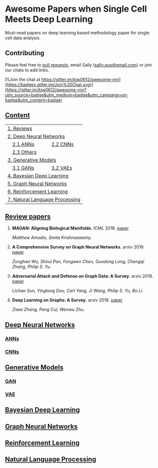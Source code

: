 # Awesome Papers when Single Cell Meets Deep Learning
Must-read papers on deep learning based methodology paper for single cell data analysis.



## Contributing
Please feel free to [pull requests](https://github.com/kjw0612/awesome-rnn/pulls), email Sally (sally.qus@gmail.com) or join our chats to add links.

[![Join the chat at https://gitter.im/kjw0612/awesome-rnn](https://badges.gitter.im/Join%20Chat.svg)](https://gitter.im/kjw0612/awesome-rnn?utm_source=badge&utm_medium=badge&utm_campaign=pr-badge&utm_content=badge)

## [Content](#content)

<table>
<tr><td colspan="2"><a href="#review-papers">1. Reviews</a></td></tr> 
<tr><td colspan="2"><a href="#dnns">2. Deep Neural Networks </a></td></tr>
<tr>
    <td>&emsp;<a href="#anns">2.1 ANNs </a></td>
    <td>&ensp;<a href="#cnns">2.2 CNNs </a></td>
</tr>
<tr>
    <td>&emsp;<a href="#others">2.3 Others </a></td>
    <td></td>
</tr>
<tr><td colspan="2"><a href="#generative-models">3. Generative Models </a></td></tr> 
<tr>
    <td>&emsp;<a href="#gan">3.1 GANs </a></td>
    <td>&ensp;<a href="#vae">3.2 VAEs </a></td>
</tr>
<tr><td colspan="2"><a href="#bayesian-deep-learning">4. Bayesian Deep Learning </a></td></tr>
<tr><td colspan="2"><a href="#graph-neural-networks">5. Graph Neural Networks</a></td></tr> 
<tr><td colspan="2"><a href="#reinforcement-learning">6. Reinforcement Learning</a></td></tr> 
<tr><td colspan="2"><a href="#natural-language-processing">7. Natural Language Processing</a></td></tr> 
</table>



## [Review papers](#content)


1. **MAGAN: Aligning Biological Manifolds.** ICML 2018. [paper](http://proceedings.mlr.press/v80/amodio18a/amodio18a.pdf)
   
    *Matthew Amodio, Smita Krishnaswamy.* 

1. **A Comprehensive Survey on Graph Neural Networks.** arxiv 2019. [paper](https://arxiv.org/pdf/1901.00596.pdf)

    *Zonghan Wu, Shirui Pan, Fengwen Chen, Guodong Long, Chengqi Zhang, Philip S. Yu.*
    
1. **Adversarial Attack and Defense on Graph Data: A Survey.** arxiv 2018. [paper](https://arxiv.org/pdf/1812.10528.pdf)

    *Lichao Sun, Yingtong Dou, Carl Yang, Ji Wang, Philip S. Yu, Bo Li.* 

1. **Deep Learning on Graphs: A Survey.** arxiv 2018. [paper](https://arxiv.org/pdf/1812.04202.pdf)

    *Ziwei Zhang, Peng Cui, Wenwu Zhu.*
    
## [Deep Neural Networks](#content)   

### [ANNs](#content)


### [CNNs](#content)

## [Generative Models](#content)   


### [GAN](#content)


### [VAE](#content)

## [Bayesian Deep Learning](#content)   
## [Graph Neural Networks](#content)   
## [Reinforcement Learning](#content)   
## [Natural Language Processing](#content)   

